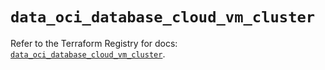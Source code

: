 # `data_oci_database_cloud_vm_cluster`

Refer to the Terraform Registry for docs: [`data_oci_database_cloud_vm_cluster`](https://registry.terraform.io/providers/oracle/oci/6.18.0/docs/data-sources/database_cloud_vm_cluster).
